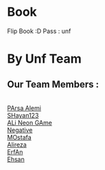 # Book
Flip Book :D
Pass : unf  
# By Unf Team

  <h2> Our Team Members : </h2><br>
  <a href="https://telegram.me/parsaalemi">PArsa Alemi</a><br>
  <a href="https://telegram.me/shayan123hacker"> SHayan123</a><br>
  <a href="https://telegram.me/pokr_face"> ALi Neon GAme</a><br>
  <a href="https://telegram.me/Negative"> Negative</a><br>
  <a href="https://telegram.me/Mosydev"> MOstafa</a><br>
  <a href="https://telegram.me/Alirezamee"> Alireza</a><br>
  <a href="https://telegram.me/N_E_O"> ErfAn</a><br>
  <a href="https://telegram.me/boycode"> Ehsan</a>
